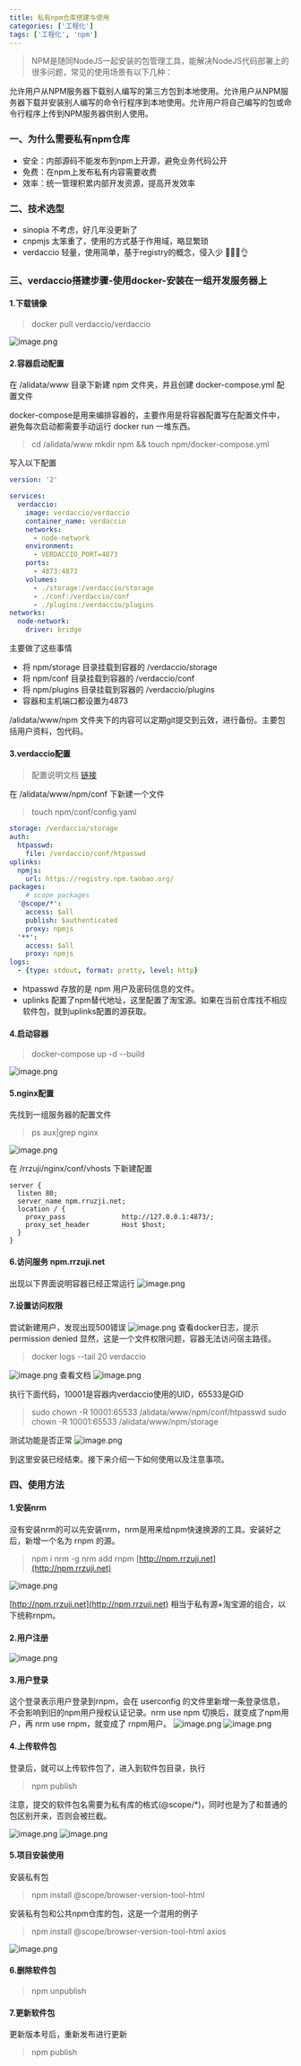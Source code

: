 ```yaml
---
title: 私有npm仓库搭建与使用
categories: ['工程化']
tags: ['工程化', 'npm']
---
```





> NPM是随同NodeJS一起安装的包管理工具，能解决NodeJS代码部署上的很多问题，常见的使用场景有以下几种：



允许用户从NPM服务器下载别人编写的第三方包到本地使用。允许用户从NPM服务器下载并安装别人编写的命令行程序到本地使用。允许用户将自己编写的包或命令行程序上传到NPM服务器供别人使用。


### 一、为什么需要私有npm仓库


- 安全：内部源码不能发布到npm上开源，避免业务代码公开
- 免费：在npm上发布私有内容需要收费
- 效率：统一管理积累内部开发资源，提高开发效率



### 二、技术选型


- sinopia 不考虑，好几年没更新了
- cnpmjs 太笨重了，使用的方式基于作用域，略显繁琐
- verdaccio 轻量，使用简单，基于registry的概念，侵入少 👏👏👏👌



### 三、verdaccio搭建步骤-使用docker-安装在一组开发服务器上


#### 1.下载镜像


> docker pull verdaccio/verdaccio



![image.png](https://cdn.nlark.com/yuque/0/2021/png/203222/1612249875142-783a8928-fd0b-45f4-8dbb-65bfa0e406eb.png#align=left&display=inline&height=218&margin=%5Bobject%20Object%5D&name=image.png&originHeight=436&originWidth=1146&size=75828&status=done&style=none&width=573#align=left&display=inline&height=436&margin=%5Bobject%20Object%5D&originHeight=436&originWidth=1146&status=done&style=none&width=1146)


#### 2.容器启动配置


在 /alidata/www 目录下新建 npm 文件夹，并且创建 docker-compose.yml 配置文件


docker-compose是用来编排容器的，主要作用是将容器配置写在配置文件中，避免每次启动都需要手动运行 docker run 一堆东西。


> cd /alidata/www
mkdir npm && touch npm/docker-compose.yml



写入以下配置


```yaml
version: '2'

services:
  verdaccio:
    image: verdaccio/verdaccio
    container_name: verdaccio
    networks:
      - node-network
    environment:
      - VERDACCIO_PORT=4873
    ports:
      - 4873:4873
    volumes:
      - ./storage:/verdaccio/storage
      - ./conf:/verdaccio/conf
      - ./plugins:/verdaccio/plugins
networks:
  node-network:
  	driver: bridge
```


主要做了这些事情


- 将 npm/storage 目录挂载到容器的 /verdaccio/storage
- 将 npm/conf 目录挂载到容器的 /verdaccio/conf
- 将 npm/plugins 目录挂载到容器的 /verdaccio/plugins
- 容器和主机端口都设置为4873



/alidata/www/npm 文件夹下的内容可以定期git提交到云效，进行备份。主要包括用户资料，包代码。


#### 3.verdaccio配置


> 配置说明文档 [链接](https://verdaccio.org/docs/en/configuration)



在 /alidata/www/npm/conf 下新建一个文件


> touch npm/conf/config.yaml



```yaml
storage: /verdaccio/storage
auth:
  htpasswd:
    file: /verdaccio/conf/htpasswd
uplinks:
  npmjs:
    url: https://registry.npm.taobao.org/
packages:
	# scope packages
  '@scope/*':
    access: $all
    publish: $authenticated
    proxy: npmjs
  '**':
  	access: $all
    proxy: npmjs
logs:
  - {type: stdout, format: pretty, level: http}
```


- htpasswd 存放的是 npm 用户及密码信息的文件。
- uplinks 配置了npm替代地址，这里配置了淘宝源。如果在当前仓库找不相应软件包，就到uplinks配置的源获取。



#### 4.启动容器


> docker-compose up -d --build



![image.png](https://cdn.nlark.com/yuque/0/2021/png/203222/1612253057814-c2a65135-d72f-4b18-8dce-cac3bac1b9f0.png#align=left&display=inline&height=42&margin=%5Bobject%20Object%5D&name=image.png&originHeight=84&originWidth=1024&size=16770&status=done&style=none&width=512#align=left&display=inline&height=84&margin=%5Bobject%20Object%5D&originHeight=84&originWidth=1024&status=done&style=none&width=1024)




#### 5.nginx配置


先找到一组服务器的配置文件


> ps aux|grep nginx



![image.png](https://cdn.nlark.com/yuque/0/2021/png/203222/1612253220343-35c6b0e8-cc13-4043-8756-ae01b6338502.png#align=left&display=inline&height=136&margin=%5Bobject%20Object%5D&name=image.png&originHeight=272&originWidth=1942&size=76266&status=done&style=none&width=971#align=left&display=inline&height=272&margin=%5Bobject%20Object%5D&originHeight=272&originWidth=1942&status=done&style=none&width=1942)


在 /rrzuji/nginx/conf/vhosts 下新建配置


```
server {
  listen 80;
  server_name npm.rruzji.net;
  location / {
    proxy_pass              http://127.0.0.1:4873/;
    proxy_set_header        Host $host;
  }
}
```


#### 6.访问服务 npm.rrzuji.net


出现以下界面说明容器已经正常运行
![image.png](https://cdn.nlark.com/yuque/0/2021/png/203222/1612254830779-a21173ef-1d89-4b86-b2e2-9c4c26cc9666.png#align=left&display=inline&height=1055&margin=%5Bobject%20Object%5D&name=image.png&originHeight=2110&originWidth=2698&size=252901&status=done&style=none&width=1349#align=left&display=inline&height=2110&margin=%5Bobject%20Object%5D&originHeight=2110&originWidth=2698&status=done&style=none&width=2698)


#### 7.设置访问权限


尝试新建用户，发现出现500错误
![image.png](https://cdn.nlark.com/yuque/0/2021/png/203222/1612317778239-5a9f0130-035f-4c52-ac1b-8fcc391ec224.png#align=left&display=inline&height=173&margin=%5Bobject%20Object%5D&name=image.png&originHeight=346&originWidth=1130&size=68809&status=done&style=none&width=565#align=left&display=inline&height=346&margin=%5Bobject%20Object%5D&originHeight=346&originWidth=1130&status=done&style=none&width=1130)
查看docker日志，提示 permission denied 显然，这是一个文件权限问题，容器无法访问宿主路径。


> docker logs --tail 20 verdaccio



![image.png](https://cdn.nlark.com/yuque/0/2021/png/203222/1612317827950-d3595915-5a79-45e8-be8b-18f1f9fbfcf5.png#align=left&display=inline&height=283&margin=%5Bobject%20Object%5D&name=image.png&originHeight=566&originWidth=1680&size=168906&status=done&style=none&width=840#align=left&display=inline&height=566&margin=%5Bobject%20Object%5D&originHeight=566&originWidth=1680&status=done&style=none&width=1680)
查看文档
![image.png](https://cdn.nlark.com/yuque/0/2021/png/203222/1612337070620-875cd6e9-9e7e-416b-9ce9-26c6ee5c78f8.png#align=left&display=inline&height=533&margin=%5Bobject%20Object%5D&name=image.png&originHeight=1066&originWidth=1704&size=234165&status=done&style=none&width=852#align=left&display=inline&height=1066&margin=%5Bobject%20Object%5D&originHeight=1066&originWidth=1704&status=done&style=none&width=1704)


执行下面代码，10001是容器内verdaccio使用的UID，65533是GID


> sudo chown -R 10001:65533 /alidata/www/npm/conf/htpasswd
sudo chown -R 10001:65533 /alidata/www/npm/storage



测试功能是否正常
![image.png](https://cdn.nlark.com/yuque/0/2021/png/203222/1612338078278-c3f84e47-a04d-4d32-b356-2c6edeea1be5.png#align=left&display=inline&height=91&margin=%5Bobject%20Object%5D&name=image.png&originHeight=216&originWidth=1126&size=30429&status=done&style=none&width=475#align=left&display=inline&height=216&margin=%5Bobject%20Object%5D&originHeight=216&originWidth=1126&status=done&style=none&width=1126)


到这里安装已经结束。接下来介绍一下如何使用以及注意事项。


### 四、使用方法


#### 1.安装nrm


没有安装nrm的可以先安装nrm，nrm是用来给npm快速换源的工具。安装好之后，新增一个名为 rnpm 的源。


> npm i nrm -g
nrm add rnpm [http://npm.rrzuji.net](http://npm.rrzuji.net)



![image.png](https://cdn.nlark.com/yuque/0/2021/png/203222/1612339456816-23617242-a05f-4515-a713-c40fc9c5cdbd.png#align=left&display=inline&height=255&margin=%5Bobject%20Object%5D&name=image.png&originHeight=510&originWidth=946&size=61349&status=done&style=none&width=473#align=left&display=inline&height=510&margin=%5Bobject%20Object%5D&originHeight=510&originWidth=946&status=done&style=none&width=946)


[http://npm.rrzuji.net](http://npm.rrzuji.net) 相当于私有源+淘宝源的组合，以下统称rnpm。


#### 2.用户注册


![image.png](https://cdn.nlark.com/yuque/0/2021/png/203222/1612339601767-02e84ba6-573c-4b1f-8715-f5c6784b47b8.png#align=left&display=inline&height=92&margin=%5Bobject%20Object%5D&name=image.png&originHeight=216&originWidth=1126&size=30429&status=done&style=none&width=478#align=left&display=inline&height=216&margin=%5Bobject%20Object%5D&originHeight=216&originWidth=1126&status=done&style=none&width=1126)


#### 3.用户登录


这个登录表示用户登录到rnpm，会在 userconfig 的文件里新增一条登录信息，不会影响到旧的npm用户授权认证记录。nrm use npm 切换后，就变成了npm用户，再 nrm use rnpm，就变成了 rnpm用户。
![image.png](https://cdn.nlark.com/yuque/0/2021/png/203222/1612339834033-a0cbc0d0-123f-4264-922c-75e65dfcb221.png#align=left&display=inline&height=94&margin=%5Bobject%20Object%5D&name=image.png&originHeight=188&originWidth=960&size=31997&status=done&style=none&width=480#align=left&display=inline&height=188&margin=%5Bobject%20Object%5D&originHeight=188&originWidth=960&status=done&style=none&width=960)
![image.png](https://cdn.nlark.com/yuque/0/2021/png/203222/1612340131756-ae928722-63d9-4280-8303-3335927e5099.png#align=left&display=inline&height=254&margin=%5Bobject%20Object%5D&name=image.png&originHeight=494&originWidth=938&size=63133&status=done&style=none&width=482#align=left&display=inline&height=494&margin=%5Bobject%20Object%5D&originHeight=494&originWidth=938&status=done&style=none&width=938)


#### 4.上传软件包


登录后，就可以上传软件包了，进入到软件包目录，执行


> npm publish



注意，提交的软件包名需要为私有库的格式(@scope/*)，同时也是为了和普通的包区别开来，否则会被拦截。


![image.png](https://cdn.nlark.com/yuque/0/2021/png/203222/1612363425630-e76f5284-dfbf-4a3a-86c7-d05f8f22ca4d.png#align=left&display=inline&height=472&margin=%5Bobject%20Object%5D&name=image.png&originHeight=822&originWidth=1300&size=721368&status=done&style=none&width=746)
![image.png](https://cdn.nlark.com/yuque/0/2021/png/203222/1612363459712-0dd5129a-7711-418f-b165-8cd2e41bede9.png#align=left&display=inline&height=1056&margin=%5Bobject%20Object%5D&name=image.png&originHeight=2112&originWidth=2322&size=233432&status=done&style=none&width=1161)




#### 5.项目安装使用


安装私有包


> npm install @scope/browser-version-tool-html



安装私有包和公共npm仓库的包，这是一个混用的例子


> npm install @scope/browser-version-tool-html axios



![image.png](https://cdn.nlark.com/yuque/0/2021/png/203222/1612348513344-6146aab7-7f85-4159-94d6-c949b3b18cc7.png#align=left&display=inline&height=129&margin=%5Bobject%20Object%5D&name=image.png&originHeight=244&originWidth=1406&size=52683&status=done&style=none&width=746#align=left&display=inline&height=244&margin=%5Bobject%20Object%5D&originHeight=244&originWidth=1406&status=done&style=none&width=1406)


#### 6.删除软件包


> npm unpublish



#### 7.更新软件包


更新版本号后，重新发布进行更新


> npm publish

